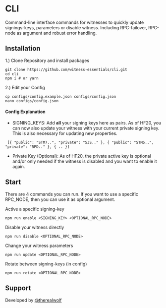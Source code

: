 # CLI

Command-line interface commands for witnesses to quickly update signings-keys, parameters or disable witness. Including RPC-failover, RPC-node as argument and robust error handling.

## Installation


1.) Clone Repository and install packages
```
git clone https://github.com/witness-essentials/cli.git
cd cli
npm i # or yarn
```

2.) Edit your Config
```
cp configs/config.example.json configs/config.json
nano configs/config.json
```

#### Config Explanation

- SIGNING_KEYS: Add **all** your signing keys here as pairs. As of HF20, you can now also update your witness with your current private signing key. This is also necessary for updating new properties.

```
 [{ "public": "STM7..", "private": "5JS.." }, { "public": "STM5..", "private": "5PD.." }, { .. }]
```

- Private Key (Optional):  As of HF20, the private active key is optional and/or only needed if the witness is disabled and you want to enable it again.


## Start

There are 4 commands you can run. If you want to use a specific RPC_NODE, then you can use it as optional argument.

Active a specific signing-key
```
npm run enable <SIGNING_KEY> <OPTIONAL_RPC_NODE>
```

Disable your witness directly
```
npm run disable <OPTIONAL_RPC_NODE>
```

Change your witness parameters
```
npm run update <OPTIONAL_RPC_NODE>
```

Rotate between signing-keys (in config)
```
npm run rotate <OPTIONAL_RPC_NODE>
```

## Support

Developed by <a href="https://therealwolf.me">@therealwolf</a>
